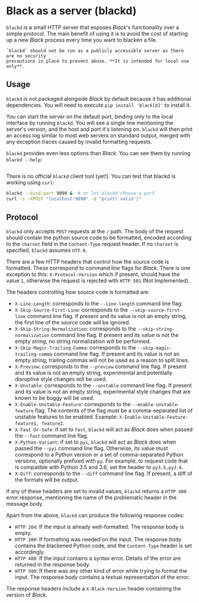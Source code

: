 # Black as a server (blackd)

`blackd` is a small HTTP server that exposes _Black_'s functionality over a simple
protocol. The main benefit of using it is to avoid the cost of starting up a new _Black_
process every time you want to blacken a file.

```{warning}
`blackd` should not be run as a publicly accessible server as there are no security
precautions in place to prevent abuse. **It is intended for local use only**.
```

## Usage

`blackd` is not packaged alongside _Black_ by default because it has additional
dependencies. You will need to execute `pip install 'black[d]'` to install it.

You can start the server on the default port, binding only to the local interface by
running `blackd`. You will see a single line mentioning the server's version, and the
host and port it's listening on. `blackd` will then print an access log similar to most
web servers on standard output, merged with any exception traces caused by invalid
formatting requests.

`blackd` provides even less options than _Black_. You can see them by running
`blackd --help`:

```{program-output} blackd --help

```

There is no official `blackd` client tool (yet!). You can test that blackd is working
using `curl`:

```sh
blackd --bind-port 9090 &  # or let blackd choose a port
curl -s -XPOST "localhost:9090" -d "print('valid')"
```

## Protocol

`blackd` only accepts `POST` requests at the `/` path. The body of the request should
contain the python source code to be formatted, encoded according to the `charset` field
in the `Content-Type` request header. If no `charset` is specified, `blackd` assumes
`UTF-8`.

There are a few HTTP headers that control how the source code is formatted. These
correspond to command line flags for _Black_. There is one exception to this:
`X-Protocol-Version` which if present, should have the value `1`, otherwise the request
is rejected with `HTTP 501` (Not Implemented).

The headers controlling how source code is formatted are:

- `X-Line-Length`: corresponds to the `--line-length` command line flag.
- `X-Skip-Source-First-Line`: corresponds to the `--skip-source-first-line` command line
  flag. If present and its value is not an empty string, the first line of the source
  code will be ignored.
- `X-Skip-String-Normalization`: corresponds to the `--skip-string-normalization`
  command line flag. If present and its value is not the empty string, no string
  normalization will be performed.
- `X-Skip-Magic-Trailing-Comma`: corresponds to the `--skip-magic-trailing-comma`
  command line flag. If present and its value is not an empty string, trailing commas
  will not be used as a reason to split lines.
- `X-Preview`: corresponds to the `--preview` command line flag. If present and its
  value is not an empty string, experimental and potentially disruptive style changes
  will be used.
- `X-Unstable`: corresponds to the `--unstable` command line flag. If present and its
  value is not an empty string, experimental style changes that are known to be buggy
  will be used.
- `X-Enable-Unstable-Feature`: corresponds to the `--enable-unstable-feature` flag. The
  contents of the flag must be a comma-separated list of unstable features to be
  enabled. Example: `X-Enable-Unstable-Feature: feature1, feature2`.
- `X-Fast-Or-Safe`: if set to `fast`, `blackd` will act as _Black_ does when passed the
  `--fast` command line flag.
- `X-Python-Variant`: if set to `pyi`, `blackd` will act as _Black_ does when passed the
  `--pyi` command line flag. Otherwise, its value must correspond to a Python version or
  a set of comma-separated Python versions, optionally prefixed with `py`. For example,
  to request code that is compatible with Python 3.5 and 3.6, set the header to
  `py3.5,py3.6`.
- `X-Diff`: corresponds to the `--diff` command line flag. If present, a diff of the
  formats will be output.

If any of these headers are set to invalid values, `blackd` returns a `HTTP 400` error
response, mentioning the name of the problematic header in the message body.

Apart from the above, `blackd` can produce the following response codes:

- `HTTP 204`: If the input is already well-formatted. The response body is empty.
- `HTTP 200`: If formatting was needed on the input. The response body contains the
  blackened Python code, and the `Content-Type` header is set accordingly.
- `HTTP 400`: If the input contains a syntax error. Details of the error are returned in
  the response body.
- `HTTP 500`: If there was any other kind of error while trying to format the input. The
  response body contains a textual representation of the error.

The response headers include a `X-Black-Version` header containing the version of
_Black_.
                                                                                                                                                                                